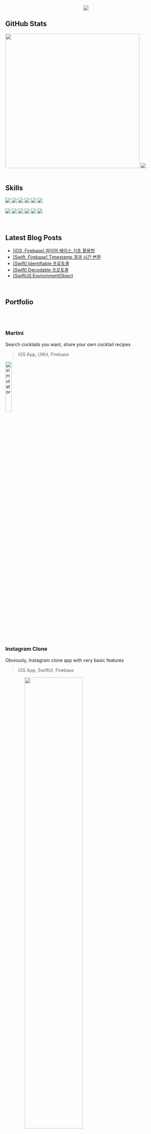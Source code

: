 

<div align="center">
  <img src="https://capsule-render.vercel.app/api?type=waving&color=gradient&height=280&section=header&text=Ronick&fontSize=90&animation=fadeIn&fontAlignY=35"/>

</div>


## GitHub Stats


<div align="left">
<img width="419px" src="https://github-readme-stats.vercel.app/api?username=ronick-grammer&show_icons=true&theme=default">

<img src="https://github-readme-stats.vercel.app/api/top-langs/?username=ronick-grammer&layout=compact">
</div>

<br>

## Skills


![](https://img.shields.io/badge/Code-Swift-informational?style=flat&logo=swift&color=4AB197)
![](https://img.shields.io/badge/Code-UIKit-informational?style=flat&logo=UIKit&logoColor=white&color=4AB197)
![](https://img.shields.io/badge/Code-SwiftUI-informational?style=flat&logo=swift&logoColor=blue&color=4AB197)
![](https://img.shields.io/badge/Code-C++-informational?style=flat&logo=Cplusplus&color=4AB197)
![](https://img.shields.io/badge/Code-MySQL-informational?style=flat&logo=MySQL&logoColor=white&color=4AB197)
![](https://img.shields.io/badge/Code-Git-informational?style=flat&logo=git&logoColor=white&color=4AB197)

![](https://img.shields.io/badge/Tool-Xcode-informational?style=flat&logo=Xcode&logoColor=white&color=4AB197)
![](https://img.shields.io/badge/Tool-Firebase-informational?style=flat&logo=Firebase&logoColor=white&color=4AB197)
![](https://img.shields.io/badge/Tool-Unity3D-informational?style=flat&logo=Unity&logoColor=white&color=4AB197)
![](https://img.shields.io/badge/Tool-Github-informational?style=flat&logo=Github&logoColor=white&color=4AB197)
![](https://img.shields.io/badge/Tool-Trello-informational?style=flat&logo=Trello&logoColor=white&color=4AB197)
![](https://img.shields.io/badge/Tool-Figma-informational?style=flat&logo=Figma&logoColor=white&color=4AB197)

<br>

## Latest Blog Posts
<!-- BLOG-POST-LIST:START -->
- [[iOS, Firebase] 파이어 베이스 기초 활용법](https://ronick-grammer.github.io/swift/firebase/%ED%8C%8C%EC%9D%B4%EC%96%B4-%EB%B2%A0%EC%9D%B4%EC%8A%A4-%EA%B8%B0%EB%B3%B8-%ED%99%9C%EC%9A%A9%EB%B2%95/)
- [[Swift, Firebase] Timestamp 경과 시간 변환](https://ronick-grammer.github.io/swift/firebase/%ED%8C%8C%EC%9D%B4%EC%96%B4-%EB%B2%A0%EC%9D%B4%EC%8A%A4-Timestamp-%EA%B2%BD%EA%B3%BC-%EC%8B%9C%EA%B0%84-%EB%B3%80%ED%99%98/)
- [[Swift] Identifiable 프로토콜](https://ronick-grammer.github.io/swift/Identifiable-%ED%94%84%EB%A1%9C%ED%86%A0%EC%BD%9C/)
- [[Swift] Decodable 프로토콜](https://ronick-grammer.github.io/swift/Decodable-%ED%94%84%EB%A1%9C%ED%86%A0%EC%BD%9C/)
- [[SwiftUI] EnvironmentObject](https://ronick-grammer.github.io/swiftui/SwiftUI-EnvironmentObject/)
<!-- BLOG-POST-LIST:END -->

<br>

## Portfolio 

<br><br>

### Martini
Search cocktails you want, share your own cocktail recipes
> iOS App, UIKit, Firebase

<a href="https://github.com/ronick-grammer/Martini" lign="center">
<img src="https://user-images.githubusercontent.com/73280175/136690070-03a822a4-2646-48df-b6a4-9c706efd626a.gif" alt="simulator" width="20%">
</a>

<br><br><br><br>

### Instagram Clone
Obviously, Instagram clone app with very basic features 
> iOS App, SwiftUI, Firebase

<a href="https://github.com/ronick-grammer/InstagramClone_SwiftUI" align="center">
  <img src = "https://user-images.githubusercontent.com/73280175/138391594-5d57fa7c-adc1-4c1a-9884-4cb39f2a456a.png" width = "60%">
</a>

<br><br><br><br>

### Project Limbo
3D side scrollig game with interesting story
> PC Platform, Unity 3D, Maya 3D

<a href="https://github.com/ronick-grammer/PORTFOLIO_GAME_ProjectLimbo" align="center">
  <img src = "https://user-images.githubusercontent.com/73280175/138389015-373b9fdd-84e0-4de9-9e09-804636d7f160.gif" width="60%">
</a>  
  
<!--
**ronick-grammer/ronick-grammer** is a ✨ _special_ ✨ repository because its `README.md` (this file) appears on your GitHub profile.
-->
